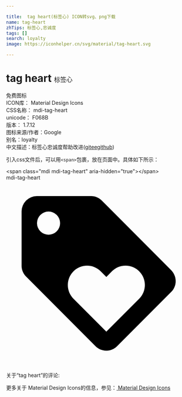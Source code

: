 ```yaml
---

title:  tag heart(标签心) ICON转svg、png下载
name: tag-heart
zhTips: 标签心,忠诚度
tags: []
search: loyalty
image: https://iconhelper.cn/svg/material/tag-heart.svg

---
```


# tag heart  <small style="font-size: 60%;font-weight: 100">标签心</small>


<div class="detail-page">
<p>
<span><span class="badge-success badge">免费图标</span> </span>
<br/>
<span>
ICON库：
<span class="badge-secondary badge">Material Design Icons</span> 
</span>
<br/>
<span>
CSS名称：
<span class="badge-secondary badge">mdi-tag-heart</span> 
</span>
<br/>
<span>
unicode：
<span class="badge-secondary badge">F068B</span> 
<copy-btn content='F068B' btn-title=""></copy-btn>
<copy-btn :content='String.fromCodePoint(parseInt("F068B", 16))' btn-title="复制U"></copy-btn>
</span>
<br/>
<span>
版本：
<span class="badge-secondary badge">1.7.12</span> 
</span>
<br/>
<span>图标来源/作者：<span class="badge-light badge">Google</span></span> 
<br/>
<span>别名：<span class="badge-light badge">loyalty</span></span><br/><span class="zh-detail">中文描述：<span class="badge-primary badge">标签心</span><span class="badge-primary badge">忠诚度</span><span class="help-link"><span>帮助改进</span>(<a href="https://gitee.com/liuwave/icon-helper/edit/master/json/material/tag-heart.json" target="_blank" rel="noopener noreferrer">gitee</a><a href="https://github.com/liuwave/icon-helper/edit/master/json/material/tag-heart.json" target="_blank" rel="noopener noreferrer">github</a></span>)</span><br/>
</p>
</div>
<div class="alert alert-dark">
  <i class="mdi mdi-tag-heart mdi-48px"></i>
  <i class="mdi mdi-tag-heart mdi-36px"></i>
  <i class="mdi mdi-tag-heart mdi-24px"></i>
  <i class="mdi mdi-tag-heart mdi-18px"></i>
</div>
<div>
  <p>引入css文件后，可以用<code>&lt;span&gt;</code>包裹，放在页面中。具体如下所示：    
  </p>
  <div class="alert alert-primary" style="font-size: 14px">
    &lt;span class="mdi mdi-tag-heart" aria-hidden="true"&gt;&lt;/span&gt;
    <copy-btn content='<span class="mdi mdi-tag-heart" aria-hidden="true"></span>'></copy-btn>
  </div>
  <div class="alert alert-secondary">
    <i class="mdi mdi-tag-heart"
    style="font-size: 24px"
    aria-hidden="true"></i> mdi-tag-heart
    <copy-btn content="mdi-tag-heart" btn-title="复制图标名称"></copy-btn>
  </div>
</div>
<div id="svg" class="svg-wrap">
<svg xmlns="http://www.w3.org/2000/svg" viewBox="0 0 24 24"><path d="M21.41,11.58L12.41,2.58C12.05,2.22 11.55,2 11,2H4A2,2 0 0,0 2,4V11C2,11.55 2.22,12.05 2.59,12.42L11.59,21.42C11.95,21.78 12.45,22 13,22C13.55,22 14.05,21.78 14.41,21.41L21.41,14.41C21.78,14.05 22,13.55 22,13C22,12.45 21.77,11.94 21.41,11.58M5.5,7A1.5,1.5 0 0,1 4,5.5A1.5,1.5 0 0,1 5.5,4A1.5,1.5 0 0,1 7,5.5A1.5,1.5 0 0,1 5.5,7M17.27,15.27L13,19.54L8.73,15.27C8.28,14.81 8,14.19 8,13.5A2.5,2.5 0 0,1 10.5,11C11.19,11 11.82,11.28 12.27,11.74L13,12.46L13.73,11.73C14.18,11.28 14.81,11 15.5,11A2.5,2.5 0 0,1 18,13.5C18,14.19 17.72,14.82 17.27,15.27Z" /></svg>
</div>
<detail full-name='mdi-tag-heart'></detail>
<div>
<p>关于“tag heart”的评论:</p>
</div>
<Vssue title="关于“tag heart”的评论" ></Vssue>    
<div><p>更多关于 Material Design Icons的信息，参见：<a target="_blank" href="https://iconhelper.cn/material.html"> Material Design Icons</a>
</p></div>
